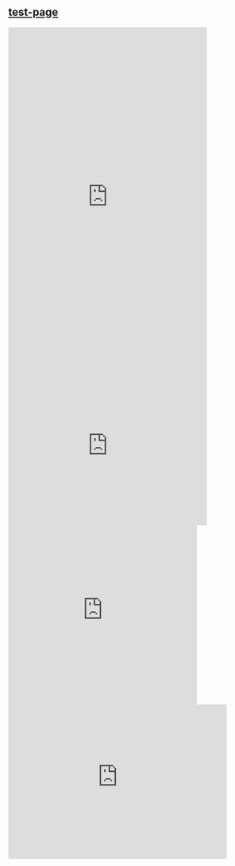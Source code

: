 ## [test-page](https://battleaxe.dev/test-page)

<iframe style="overflow: scroll;" width="400" height="700" seamless frameborder="0" scrolling="yes" src="https://brutalism.netlify.app/#/router/about"> </iframe>

<iframe style="overflow: scroll;" width="400" height="300" seamless frameborder="0" scrolling="yes" src="https://brutalism.netlify.app/#/buttons/button/styles"> </iframe>

<iframe style="overflow: scroll;" width="380" height="360" seamless frameborder="0" scrolling="yes" src="https://brutalism.netlify.app/#/inputs/input/styles"> </iframe>

<iframe style="overflow: scroll;" width="440" height="310" seamless frameborder="0" scrolling="yes" src="https://brutalism.netlify.app/#/form/toggle/styles"> </iframe>